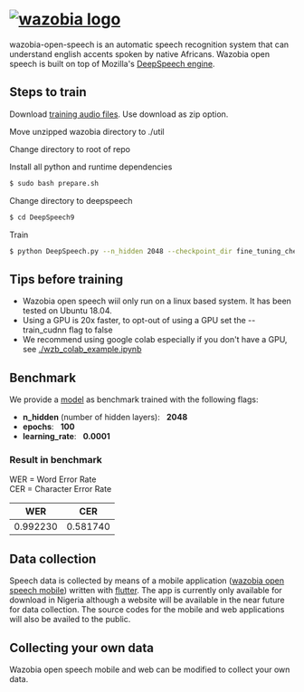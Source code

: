 # [![wazobia logo][]][play link]

wazobia-open-speech is an automatic speech recognition system that can understand english accents spoken by native Africans. Wazobia open speech is built on top of Mozilla's [DeepSpeech engine][deepspeech link].

## Steps to train
Download [training audio files][wazobia folder link]. Use download as zip option.

Move unzipped wazobia directory to ./util

Change directory to root of repo

Install all python and runtime dependencies
```bash
$ sudo bash prepare.sh
```
Change directory to deepspeech
```bash
$ cd DeepSpeech9
```
Train
```bash
$ python DeepSpeech.py --n_hidden 2048 --checkpoint_dir fine_tuning_checkpoints/ --epochs 100 --train_files training_csvs/train.csv --dev_files training_csvs/dev.csv --test_files training_csvs/test.csv --learning_rate 0.0001 --export_dir output_models/ --use_allow_growth true --train_cudnn true
```

## Tips before training
- Wazobia open speech wiil only run on a linux based system. It has been tested on Ubuntu 18.04.
- Using a GPU is 20x faster, to opt-out of using a GPU set the --train_cudnn flag to false
- We recommend using google colab especially if you don't have a GPU, see [./wzb_colab_example.ipynb](wzb_colab_example.ipynb)

## Benchmark
We provide a [model][benchmark model link] as benchmark trained with the following flags:
- **n_hidden** (number of hidden layers): &nbsp; **2048**
- **epochs**: &nbsp; **100**
- **learning_rate**: &nbsp; **0.0001**

### Result in benchmark
WER = Word Error Rate  
CER = Character Error Rate

| WER | CER |
| ------ | ------ |
| 0.992230 | 0.581740 |

## Data collection
Speech data is collected by means of a mobile application ([wazobia open speech mobile][play link]) written with [flutter](https://flutter.dev). The app is currently only available for download in Nigeria although a website will be available in the near future for data collection. The source codes for the mobile and web applications will also be availed to the public.

## Collecting your own data
Wazobia open speech mobile and web can be modified to collect your own data.


[wazobia logo]: <https://user-images.githubusercontent.com/47289054/101842706-ef18dc00-3b48-11eb-98f7-c717d0cdc193.png>
[play link]: <https://play.google.com/store/apps/details?id=com.fgml5g.wazobia>
[deepspeech link]: <https://deepspeech.readthedocs.io/en/latest/TRAINING.html>
[benchmark model link]: <https://mega.nz/file/YQB2RbQD#TnbUPbO35oIY7NIQ2uinrJ2qgmKewt-cYQyEf-hhRmQ>
[wazobia folder link]: <https://mega.nz/folder/NN4k2STb#WjOoK2i2iw8aUbzKTsX-Vw>

